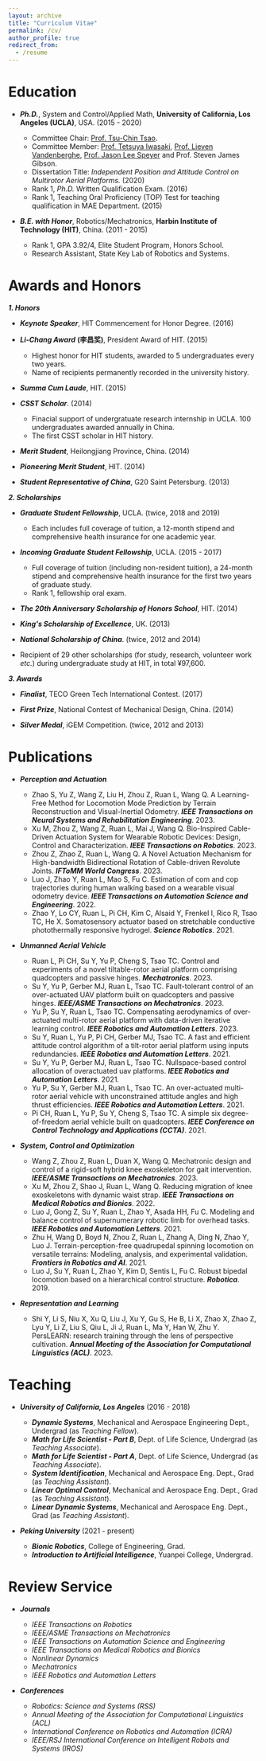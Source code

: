 ```yaml
---
layout: archive
title: "Curriculum Vitae"
permalink: /cv/
author_profile: true
redirect_from:
  - /resume
---
```



Education
======

* ***Ph.D.***, System and Control/Applied Math, **University of California, Los Angeles (UCLA)**, USA. (2015 - 2020)
  * Committee Chair: [Prof. Tsu-Chin Tsao](https://scholar.google.com/citations?user=wADiNucAAAAJ&hl=en&oi=ao).
  * Committee Member: [Prof. Tetsuya Iwasaki](https://scholar.google.com/citations?user=qms2I9sAAAAJ&hl=en&oi=sra), [Prof. Lieven Vandenberghe](https://scholar.google.com/citations?user=WLptLzgAAAAJ&hl=en&oi=ao), [Prof. Jason Lee Speyer](https://scholar.google.com/citations?user=irjxV4gAAAAJ&hl=en) and Prof. Steven James Gibson.
  * Dissertation Title: *Independent Position and Attitude Control on Multirotor Aerial Platforms.* (2020)
  * Rank 1, *Ph.D.* Written Qualification Exam. (2016)
  * Rank 1, Teaching Oral Proficiency (TOP) Test for teaching qualification in MAE Department. (2015)


* ***B.E. with Honor***, Robotics/Mechatronics, **Harbin Institute of Technology (HIT)**, China. (2011 - 2015)
  * Rank 1, GPA 3.92/4, Elite Student Program, Honors School.
  * Research Assistant, State Key Lab of Robotics and Systems.

Awards and Honors
======
***1. Honors***

* ***Keynote Speaker***, HIT Commencement for Honor Degree. (2016)

* ***Li-Chang Award*** **(李昌奖)**, President Award of HIT. (2015)
  * Highest honor for HIT students, awarded to 5 undergraduates every two years.
  * Name of recipients permanently recorded in the university history.
 
* ***Summa Cum Laude***, HIT. (2015)

* ***CSST Scholar***. (2014)
  * Finacial support of undergratuate research internship in UCLA. 100 undergraduates awarded annually in China.
  * The first CSST scholar in HIT history.
 
* ***Merit Student***, Heilongjiang Province, China. (2014)

* ***Pioneering Merit Student***, HIT. (2014)

* ***Student Representative of China***, G20 Saint Petersburg. (2013)

***2. Scholarships***
* ***Graduate Student Fellowship***, UCLA. (twice, 2018 and 2019)
  *  Each includes full coverage of tuition, a 12-month stipend and comprehensive health insurance for one academic year.
    
* ***Incoming Graduate Student Fellowship***, UCLA. (2015 - 2017)
  * Full coverage of tuition (including non-resident tuition), a 24-month stipend and comprehensive health insurance for the first two years of graduate study.
  * Rank 1, fellowship oral exam.
 
* ***The 20th Anniversary Scholarship of Honors School***, HIT. (2014) 

* ***King's Scholarship of Excellence***, UK. (2013)

* ***National Scholarship of China***. (twice, 2012 and 2014)

* Recipient of 29 other scholarships (for study, research, volunteer work *etc.*) during undergraduate study at HIT, in total ¥97,600.

***3. Awards***
* ***Finalist***, TECO Green Tech International Contest. (2017)

* ***First Prize***, National Contest of Mechanical Design, China. (2014)

* ***Silver Medal***, iGEM Competition. (twice, 2012 and 2013)

Publications
======
* ***Perception and Actuation***
    * Zhao S, Yu Z, Wang Z, Liu H, Zhou Z, Ruan L, Wang Q. A Learning-Free Method for Locomotion Mode Prediction by Terrain Reconstruction and Visual-Inertial Odometry. ***IEEE Transactions on Neural Systems and Rehabilitation Engineering***. 2023.
    * Xu M, Zhou Z, Wang Z, Ruan L, Mai J, Wang Q. Bio-Inspired Cable-Driven Actuation System for Wearable Robotic Devices: Design, Control and Characterization. ***IEEE Transactions on Robotics***. 2023.
    * Zhou Z, Zhao Z, Ruan L, Wang Q. A Novel Actuation Mechanism for High-bandwidth Bidirectional Rotation of Cable-driven Revolute Joints. ***IFToMM World Congress***. 2023.
    * Luo J, Zhao Y, Ruan L, Mao S, Fu C. Estimation of com and cop trajectories during human walking based on a wearable visual odometry device. ***IEEE Transactions on Automation Science and Engineering***. 2022.
    * Zhao Y, Lo CY, Ruan L, Pi CH, Kim C, Alsaid Y, Frenkel I, Rico R, Tsao TC, He X. Somatosensory actuator based on stretchable conductive photothermally responsive hydrogel. ***Science Robotics***. 2021.

* ***Unmanned Aerial Vehicle***
  * Ruan L, Pi CH, Su Y, Yu P, Cheng S, Tsao TC. Control and experiments of a novel tiltable-rotor aerial platform comprising quadcopters and passive hinges. ***Mechatronics***. 2023.
  * Su Y, Yu P, Gerber MJ, Ruan L, Tsao TC. Fault-tolerant control of an over-actuated UAV platform built on quadcopters and passive hinges. ***IEEE/ASME Transactions on Mechatronics***. 2023.
  * Yu P, Su Y, Ruan L, Tsao TC. Compensating aerodynamics of over-actuated multi-rotor aerial platform with data-driven iterative learning control. ***IEEE Robotics and Automation Letters***. 2023.
  * Su Y, Ruan L, Yu P, Pi CH, Gerber MJ, Tsao TC. A fast and efficient attitude control algorithm of a tilt-rotor aerial platform using inputs redundancies. ***IEEE Robotics and Automation Letters***. 2021.
  * Su Y, Yu P, Gerber MJ, Ruan L, Tsao TC. Nullspace-based control allocation of overactuated uav platforms. ***IEEE Robotics and Automation Letters***. 2021.
  * Yu P, Su Y, Gerber MJ, Ruan L, Tsao TC. An over-actuated multi-rotor aerial vehicle with unconstrained attitude angles and high thrust efficiencies. ***IEEE Robotics and Automation Letters***. 2021.
  * Pi CH, Ruan L, Yu P, Su Y, Cheng S, Tsao TC. A simple six degree-of-freedom aerial vehicle built on quadcopters. ***IEEE Conference on Control Technology and Applications (CCTA)***. 2021.

* ***System, Control and Optimization***
  * Wang Z, Zhou Z, Ruan L, Duan X, Wang Q. Mechatronic design and control of a rigid-soft hybrid knee exoskeleton for gait intervention. ***IEEE/ASME Transactions on Mechatronics***. 2023.
  * Xu M, Zhou Z, Shao J, Ruan L, Wang Q. Reducing migration of knee exoskeletons with dynamic waist strap. ***IEEE Transactions on Medical Robotics and Bionics***. 2022.
  * Luo J, Gong Z, Su Y, Ruan L, Zhao Y, Asada HH, Fu C. Modeling and balance control of supernumerary robotic limb for overhead tasks. ***IEEE Robotics and Automation Letters***. 2021.
  * Zhu H, Wang D, Boyd N, Zhou Z, Ruan L, Zhang A, Ding N, Zhao Y, Luo J. Terrain-perception-free quadrupedal spinning locomotion on versatile terrains: Modeling, analysis, and experimental validation. ***Frontiers in Robotics and AI***. 2021.
  * Luo J, Su Y, Ruan L, Zhao Y, Kim D, Sentis L, Fu C. Robust bipedal locomotion based on a hierarchical control structure. ***Robotica***. 2019.

* ***Representation and Learning***
  * Shi Y, Li S, Niu X, Xu Q, Liu J, Xu Y, Gu S, He B, Li X, Zhao X, Zhao Z, Lyu Y, Li Z, Liu S, Qiu L, Ji J, Ruan L, Ma Y, Han W, Zhu Y. PersLEARN: research training through the lens of perspective cultivation. ***Annual Meeting of the Association for Computational Linguistics (ACL)***. 2023. 
 
Teaching
======
* ***University of California, Los Angeles*** (2016 - 2018)
  * ***Dynamic Systems***, Mechanical and Aerospace Engineering Dept., Undergrad (as *Teaching Fellow*).
  * ***Math for Life Scientist - Part B***, Dept. of Life Science, Undergrad (as *Teaching Associate*).
  * ***Math for Life Scientist - Part A***, Dept. of Life Science, Undergrad (as *Teaching Associate*).
  * ***System Identification***, Mechanical and Aerospace Eng. Dept., Grad (as *Teaching Assistant*).
  * ***Linear Optimal Control***, Mechanical and Aerospace Eng. Dept., Grad (as *Teaching Assistant*).
  * ***Linear Dynamic Systems***, Mechanical and Aerospace Eng. Dept., Grad (as *Teaching Assistant*).

* ***Peking University*** (2021 - present)
  * ***Bionic Robotics***, College of Engineering, Grad.
  * ***Introduction to Artificial Intelligence***, Yuanpei College, Undergrad.
 
Review Service
======
* ***Journals***
  * *IEEE Transactions on Robotics*
  * *IEEE/ASME Transactions on Mechatronics*
  * *IEEE Transactions on Automation Science and Engineering*
  * *IEEE Transactions on Medical Robotics and Bionics*
  * *Nonlinear Dynamics*
  * *Mechatronics*
  * *IEEE Robotics and Automation Letters*

* ***Conferences*** 
  * *Robotics: Science and Systems (RSS)*
  * *Annual Meeting of the Association for Computational Linguistics (ACL)*
  * *International Conference on Robotics and Automation (ICRA)*
  * *IEEE/RSJ International Conference on Intelligent Robots and Systems (IROS)*
